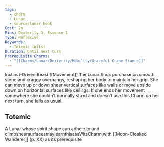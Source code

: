 ```yaml
---
tags:
  - charm
  - Lunar
  - source/lunar-book
Cost: 2m
Mins: Dexterity 3, Essence 1
Type: Reflexive
Keywords:
  - Totemic (Wits)
Duration: Until next turn
Prerequisite Charms:
  - "[[Charms/Lunar/Dexterity/Mobility/Graceful Crane Stance]]"
---
```

Instinct-Driven Beast [[Movement]] The Lunar finds purchase on smooth stone and craggy overhangs, reshaping her body to maintain her grip. She can move up or down sheer vertical surfaces like walls or move upside down on horizontal surfaces like ceilings. If she ends her movement somewhere she couldn’t normally stand and doesn’t use this Charm on her next turn, she falls as usual. 
## Totemic 

A Lunar whose spirit shape can adhere to and climbsheersurfacesmaylearnthisasaWitsCharm,with [[Moon-Cloaked Wanderer]] (p. XX) as its prerequisite.